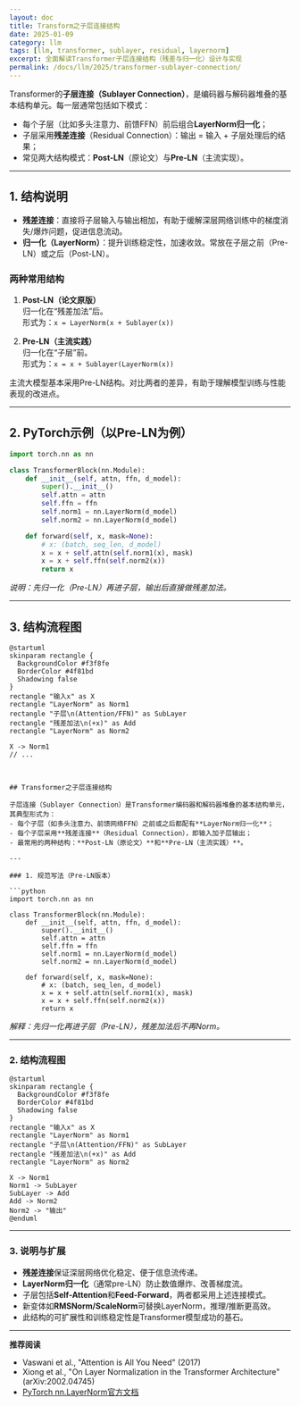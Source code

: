```yaml
---
layout: doc
title: Transform之子层连接结构
date: 2025-01-09
category: llm
tags: [llm, transformer, sublayer, residual, layernorm]
excerpt: 全面解读Transformer子层连接结构（残差与归一化）设计与实现
permalink: /docs/llm/2025/transformer-sublayer-connection/
---
```


Transformer的**子层连接（Sublayer Connection）**，是编码器与解码器堆叠的基本结构单元。每一层通常包括如下模式：

- 每个子层（比如多头注意力、前馈FFN）前后组合**LayerNorm归一化**；
- 子层采用**残差连接**（Residual Connection）：输出 = 输入 + 子层处理后的结果；
- 常见两大结构模式：**Post-LN**（原论文）与**Pre-LN**（主流实现）。

---

## 1. 结构说明

- **残差连接**：直接将子层输入与输出相加，有助于缓解深层网络训练中的梯度消失/爆炸问题，促进信息流动。
- **归一化（LayerNorm）**：提升训练稳定性，加速收敛。常放在子层之前（Pre-LN）或之后（Post-LN）。

### 两种常用结构

1. **Post-LN（论文原版）**  
   归一化在“残差加法”后。  
   形式为：`x = LayerNorm(x + Sublayer(x))`

2. **Pre-LN（主流实践）**  
   归一化在“子层”前。  
   形式为：`x = x + Sublayer(LayerNorm(x))`

主流大模型基本采用Pre-LN结构。对比两者的差异，有助于理解模型训练与性能表现的改进点。

---

## 2. PyTorch示例（以Pre-LN为例）

```python
import torch.nn as nn

class TransformerBlock(nn.Module):
    def __init__(self, attn, ffn, d_model):
        super().__init__()
        self.attn = attn
        self.ffn = ffn
        self.norm1 = nn.LayerNorm(d_model)
        self.norm2 = nn.LayerNorm(d_model)

    def forward(self, x, mask=None):
        # x: (batch, seq_len, d_model)
        x = x + self.attn(self.norm1(x), mask)
        x = x + self.ffn(self.norm2(x))
        return x
```
*说明：先归一化（Pre-LN）再进子层，输出后直接做残差加法。*

---

## 3. 结构流程图

```plantuml
@startuml
skinparam rectangle {
  BackgroundColor #f3f8fe
  BorderColor #4f81bd
  Shadowing false
}
rectangle "输入x" as X
rectangle "LayerNorm" as Norm1
rectangle "子层\n(Attention/FFN)" as SubLayer
rectangle "残差加法\n(+x)" as Add
rectangle "LayerNorm" as Norm2

X -> Norm1
// ...



## Transformer之子层连接结构

子层连接（Sublayer Connection）是Transformer编码器和解码器堆叠的基本结构单元，其典型形式为：
- 每个子层（如多头注意力、前馈网络FFN）之前或之后都配有**LayerNorm归一化**；
- 每个子层采用**残差连接**（Residual Connection），即输入加子层输出；
- 最常用的两种结构：**Post-LN（原论文）**和**Pre-LN（主流实践）**。

---

### 1. 规范写法（Pre-LN版本）

```python
import torch.nn as nn

class TransformerBlock(nn.Module):
    def __init__(self, attn, ffn, d_model):
        super().__init__()
        self.attn = attn
        self.ffn = ffn
        self.norm1 = nn.LayerNorm(d_model)
        self.norm2 = nn.LayerNorm(d_model)

    def forward(self, x, mask=None):
        # x: (batch, seq_len, d_model)
        x = x + self.attn(self.norm1(x), mask)
        x = x + self.ffn(self.norm2(x))
        return x
```
*解释：先归一化再进子层（Pre-LN），残差加法后不再Norm。*

---

### 2. 结构流程图

```plantuml
@startuml
skinparam rectangle {
  BackgroundColor #f3f8fe
  BorderColor #4f81bd
  Shadowing false
}
rectangle "输入x" as X
rectangle "LayerNorm" as Norm1
rectangle "子层\n(Attention/FFN)" as SubLayer
rectangle "残差加法\n(+x)" as Add
rectangle "LayerNorm" as Norm2

X -> Norm1
Norm1 -> SubLayer
SubLayer -> Add
Add -> Norm2
Norm2 -> "输出"
@enduml
```

---

### 3. 说明与扩展

- **残差连接**保证深层网络优化稳定、便于信息流传递。
- **LayerNorm归一化**（通常pre-LN）防止数值爆炸、改善梯度流。
- 子层包括**Self-Attention**和**Feed-Forward**，两者都采用上述连接模式。
- 新变体如**RMSNorm/ScaleNorm**可替换LayerNorm，推理/推断更高效。
- 此结构的可扩展性和训练稳定性是Transformer模型成功的基石。

---

**推荐阅读**  
- Vaswani et al., "Attention is All You Need" (2017)  
- Xiong et al., "On Layer Normalization in the Transformer Architecture" (arXiv:2002.04745)  
- [PyTorch nn.LayerNorm官方文档](https://pytorch.org/docs/stable/generated/torch.nn.LayerNorm.html)  

